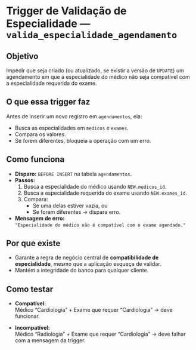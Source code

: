 # Trigger de Validação de Especialidade — `valida_especialidade_agendamento`

## Objetivo
Impedir que seja criado (ou atualizado, se existir a versão de `UPDATE`) um agendamento em que a especialidade do médico não seja compatível com a especialidade requerida do exame.

## O que essa trigger faz
Antes de inserir um novo registro em `agendamentos`, ela:
- Busca as especialidades em `medicos` e `exames`.  
- Compara os valores.  
- Se forem diferentes, bloqueia a operação com um erro.  

## Como funciona
- **Disparo:** `BEFORE INSERT` na tabela `agendamentos`.  
- **Passos:**  
  1. Busca a especialidade do médico usando `NEW.medicos_id`.  
  2. Busca a especialidade requerida do exame usando `NEW.exames_id`.  
  3. Compara:  
     - Se uma delas estiver vazia, ou  
     - Se forem diferentes → dispara erro.  
- **Mensagem de erro:**  
  `"Especialidade do médico não é compatível com o exame agendado."`  

## Por que existe
- Garante a regra de negócio central de **compatibilidade de especialidade**, mesmo que a aplicação esqueça de validar.  
- Mantém a integridade do banco para qualquer cliente.  

## Como testar
- **Compatível:**  
  Médico “Cardiologia” + Exame que requer “Cardiologia” → deve funcionar.  

- **Incompatível:**  
  Médico “Radiologia” + Exame que requer “Cardiologia” → deve falhar com a mensagem da trigger.  
